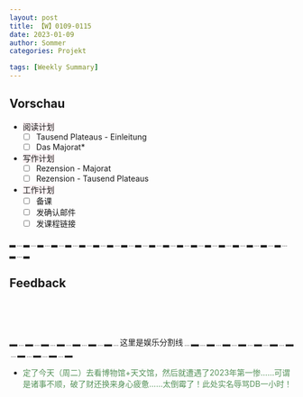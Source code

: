 ```yaml
---
layout: post
title: 【W】0109-0115
date: 2023-01-09
author: Sommer
categories: Projekt

tags: [Weekly Summary]
--- 
```



## Vorschau

- <font style="background:#fcf2f4">阅读计划</font>
  - [ ] Tausend Plateaus - Einleitung     
  - [ ] Das Majorat*                  
- <font style="background:#fcf2f4">写作计划</font>
  - [ ] Rezension - Majorat  
  - [ ] Rezension - Tausend Plateaus
- <font style="background:#fcf2f4">工作计划</font>
  - [ ] 备课
  - [ ] 发确认邮件
  - [ ] 发课程链接

▂﹍▂﹍▂﹍▂﹍▂﹍▂﹍▂﹍▂﹍▂﹍▂﹍▂﹍▂﹍▂﹍▂﹍▂﹍▂﹍▂﹍▂﹍▂﹍▂﹍▂﹍▂

## Feedback

<font style="color:#a66870"></font><br>
<font style="color:#a66870"></font><br>
<font style="color:#a66870"></font><br>

▂﹍▂﹍▂﹍▂﹍▂﹍▂﹍▂﹍这里是娱乐分割线﹍▂﹍▂﹍▂﹍▂﹍▂﹍▂﹍▂﹍▂﹍▂﹍▂﹍▂

- <font style="color:#56925A">定了今天（周二）去看博物馆+天文馆，然后就遭遇了2023年第一惨……可谓是诸事不顺，破了财还换来身心疲惫……太倒霉了！此处实名辱骂DB一小时！</font><br>

